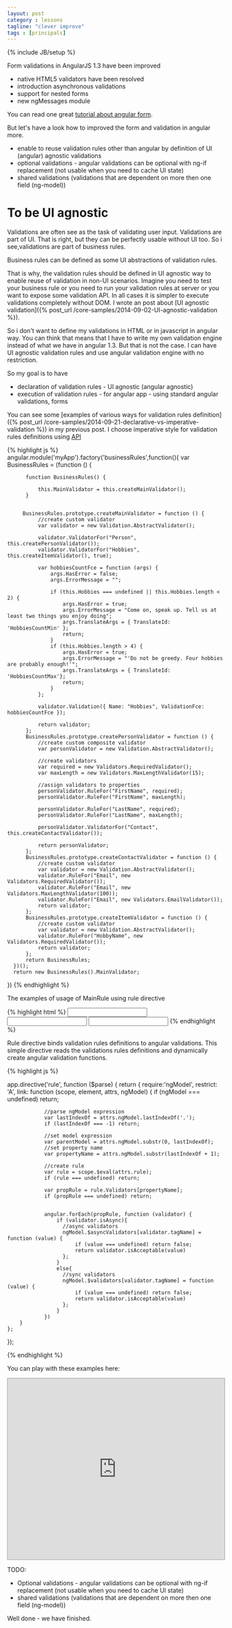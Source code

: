 ```yaml
---
layout: post
category : lessons
tagline: "clever improve"
tags : [principals]
---
```

{% include JB/setup %}

Form validations in AngularJS 1.3 have been improved

+   native HTML5 validators have been resolved
+   introduction asynchronous validations
+   support for nested forms
+   new ngMessages module

You can read one great [tutorial about angular form](http://www.yearofmoo.com/2014/09/taming-forms-in-angularjs-1-3.html).

But let's have a look how to improved the form and validation in angular more.

+   enable to reuse validation rules other than angular by definition of UI (angular) agnostic validations
+   optional validations - angular validations can be optional with ng-if replacement (not usable when you need to cache UI state)
+   shared validations (validations that are dependent on more then one field (ng-model))

# To be UI agnostic

Validations are often see as the task of validating user input. Validations are part of UI.
That is right, but they can be perfectly usable without UI too. So i see,validations are part of business rules.

<div class="alert alert-info" role="alert">Business rules can be defined as some UI abstractions of validation rules.</div>

That is why, the validation rules should be defined in UI agnostic way to enable reuse of validation in non-UI scenarios.
Imagine you need to test your business rule or you need to run your validation rules at server or you want to expose some validation API.
In all cases it is simpler to execute validations completely without DOM. I wrote an post about [UI agnostic validation]({% post_url /core-samples/2014-09-02-UI-agnostic-validation %}).


So i don't want to define my validations in HTML or in javascript in angular way.
You can think that means that I have to write my own validation engine instead of what we have in angular 1.3.
But that is not the case. I can have UI agnostic validation rules and use angular validation engine with no restriction.

So my goal is to have

+   declaration of validation rules - UI agnostic (angular agnostic)
+   execution of validation rules - for angular app - using standard angular validations, forms

You can see some [examples of various ways for validation rules definition]({% post_url /core-samples/2014-09-21-declarative-vs-imperative-validation %}) in my previous post.
I choose imperative style for validation rules definitions using [API](http://rsamec.github.io/business-rules-engine/docs/modules/_validation_validation_.html)

{% highlight js %}
  angular.module('myApp').factory('businessRules',function(){
    var BusinessRules = (function () {

          function BusinessRules() {

              this.MainValidator = this.createMainValidator();
          }


         BusinessRules.prototype.createMainValidator = function () {
              //create custom validator
              var validator = new Validation.AbstractValidator();

              validator.ValidatorFor("Person", this.createPersonValidator());
              validator.ValidatorFor("Hobbies", this.createItemValidator(), true);

              var hobbiesCountFce = function (args) {
                  args.HasError = false;
                  args.ErrorMessage = "";

                  if (this.Hobbies === undefined || this.Hobbies.length < 2) {
                      args.HasError = true;
                      args.ErrorMessage = "Come on, speak up. Tell us at least two things you enjoy doing";
                      args.TranslateArgs = { TranslateId: 'HobbiesCountMin' };
                      return;
                  }
                  if (this.Hobbies.length > 4) {
                      args.HasError = true;
                      args.ErrorMessage = "'Do not be greedy. Four hobbies are probably enough!'";
                      args.TranslateArgs = { TranslateId: 'HobbiesCountMax'};
                      return;
                  }
              };

              validator.Validation({ Name: "Hobbies", ValidationFce: hobbiesCountFce });

              return validator;
          };
          BusinessRules.prototype.createPersonValidator = function () {
              //create custom composite validator
              var personValidator = new Validation.AbstractValidator();

              //create validators
              var required = new Validators.RequiredValidator();
              var maxLength = new Validators.MaxLengthValidator(15);

              //assign validators to properties
              personValidator.RuleFor("FirstName", required);
              personValidator.RuleFor("FirstName", maxLength);

              personValidator.RuleFor("LastName", required);
              personValidator.RuleFor("LastName", maxLength);

              personValidator.ValidatorFor("Contact", this.createContactValidator());

              return personValidator;
          };
          BusinessRules.prototype.createContactValidator = function () {
              //create custom validator
              var validator = new Validation.AbstractValidator();
              validator.RuleFor("Email", new Validators.RequiredValidator());
              validator.RuleFor("Email", new Validators.MaxLengthValidator(100));
              validator.RuleFor("Email", new Validators.EmailValidator());
              return validator;
          };
          BusinessRules.prototype.createItemValidator = function () {
              //create custom validator
              var validator = new Validation.AbstractValidator();
              validator.RuleFor("HobbyName", new Validators.RequiredValidator());
              return validator;
          };
          return BusinessRules;
      })();
      return new BusinessRules().MainValidator;
  })
{% endhighlight %}

The examples of usage of MainRule using rule directive

{% highlight html %}
<input type="text" ng-model="va.data.Person.LastName" rule="va.MainRule.AbstractValidators['Person']" />
<input type="text" ng-model="va.data.Person.FirstName" rule="va.MainRule.AbstractValidators['Person']" />
<input type="text" ng-model="va.data.Person.Contact.Email" rule="va.MainRule.AbstractValidators['Person'].AbstractValidators['Contact']" />
{% endhighlight %}

Rule directive binds validation rules definitions to angular validations.
This simple directive reads the validations rules definitions and dynamically create angular validation functions.

{% highlight js %}

app.directive('rule', function ($parse) {
    return {
        require:'ngModel',
        restrict: 'A',
        link: function (scope, element, attrs, ngModel) {
          if (ngModel === undefined) return;

                //parse ngModel expression
                var lastIndexOf = attrs.ngModel.lastIndexOf('.');
                if (lastIndexOf === -1) return;

                //set model expression
                var parentModel = attrs.ngModel.substr(0, lastIndexOf);
                //set property name
                var propertyName = attrs.ngModel.substr(lastIndexOf + 1);

                //create rule
                var rule = scope.$eval(attrs.rule);
                if (rule === undefined) return;

                var propRule = rule.Validators[propertyName];
                if (propRule === undefined) return;


                angular.forEach(propRule, function (validator) {
                    if (validator.isAsync){
                      //async validators
                      ngModel.$asyncValidators[validator.tagName] = function (value) {
                          if (value === undefined) return false;
                          return validator.isAcceptable(value)
                      };
                    }
                    else{
                      //sync validators
                      ngModel.$validators[validator.tagName] = function (value) {
                          if (value === undefined) return false;
                          return validator.isAcceptable(value)
                      };
                    }
                })
        }
    };
});

{% endhighlight %}

You can  play with these examples here:

<iframe style="border: 1px solid #999;width: 100%; height: 420px"
        src="http://embed.plnkr.co/zBjfdp3W3hjzQ9DblY2K/preview" frameborder="0"
        allowfullscreen="allowfullscreen">
  Loading plunk...
</iframe>



TODO:

+   Optional validations - angular validations can be optional with ng-if replacement (not usable when you need to cache UI state)
+   shared validations (validations that are dependent on more then one field (ng-model))

<div class="alert alert-success" role="alert">Well done - we have finished.</div>